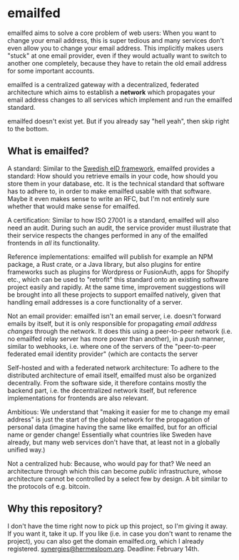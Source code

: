 # emailfed

emailfed aims to solve a core problem of web users: When you want to change your email address, this is super tedious and many services don't even allow you to change your email address. This implicitly makes users "stuck" at one email provider, even if they would actually want to switch to another one completely, because they have to retain the old email address for some important accounts.

emailfed is a centralized gateway with a decentralized, federated architecture which aims to establish a **network** which propagates your email address changes to all services which implement and run the emailfed standard.

emailfed doesn't exist yet. But if you already say "hell yeah", then skip right to the bottom.

## What is emailfed?

A standard: Similar to the [Swedish eID framework](https://docs.swedenconnect.se/technical-framework/latest/00_-_Swedish_eID_Framework_-_Introduction.html), emailfed provides a standard: How should you retrieve emails in your code, how should you store them in your database, etc. It is the technical standard that software has to adhere to, in order to make emailfed usable with that software. Maybe it even makes sense to write an RFC, but I'm not entirely sure whether that would make sense for emailfed.

A certification: Similar to how ISO 27001 is a standard, emailfed will also need an audit. During such an audit, the service provider must illustrate that their service respects the changes performed in any of the emailfed frontends in *all* its functionality.

Reference implementations: emailfed will publish for example an NPM package, a Rust crate, or a Java library, but also plugins for entire frameworks such as plugins for Wordpress or FusionAuth, apps for Shopify etc., which can be used to "retrofit" this standard onto an existing software project easily and rapidly. At the same time, improvement suggestions will be brought into all these projects to support emailfed natively, given that handling email addresses is a core functionality of a server.

Not an email provider: emailfed isn't an email server, i.e. doesn't forward emails by itself, but it is only responsible for propagating *email address changes* through the network. It does this using a peer-to-peer network (i.e. no emailfed relay server has more power than another), in a *push* manner, similar to webhooks, i.e. where one of the servers of the "peer-to-peer federated email identity provider" (which are  contacts the server

Self-hosted and with a federated network architecture: To adhere to the distributed architecture of email itself, emailfed must also be organized decentrally. From the software side, it therefore contains mostly the backend part, i.e. the decentralized network itself, but reference implementations for frontends are also relevant. 

Ambitious: We understand that "making it easier for me to change my email address" is just the start of the global network for the propagation of personal data (imagine having the same like emailfed, but for an official name or gender change! Essentially what countries like Sweden have already, but many web services don't have that, at least not in a globally unified way.)

Not a centralized hub: Because, who would pay for that? We need an architecture through which this can become *public* infrastructure, whose architecture cannot be controlled by a select few by design. A bit similar to the protocols of e.g. bitcoin.

## Why this repository?

I don't have the time right now to pick up this project, so I'm giving it away. If you want it, take it up. If you like (i.e. in case you don't want to rename the project), you can also get the domain emailfed.org, which I already registered. synergies@hermesloom.org. Deadline: February 14th.
